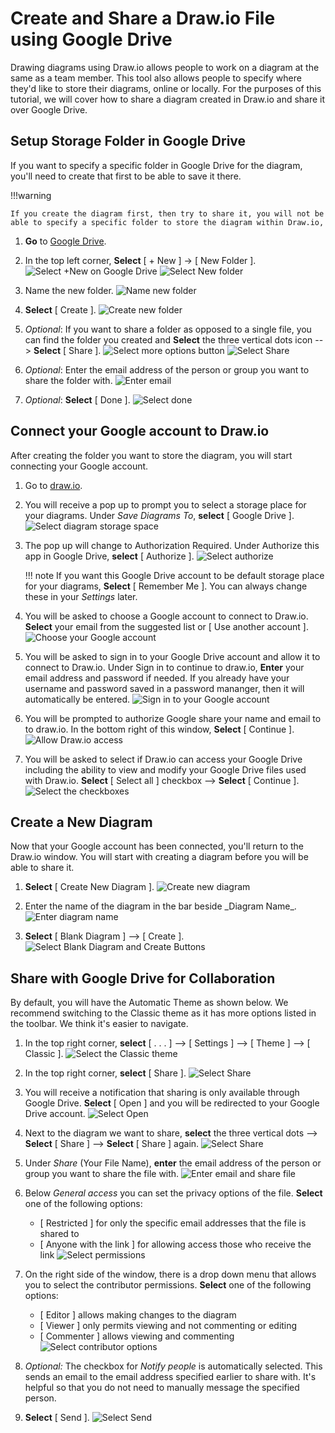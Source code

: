 # Create and Share a Draw.io File using Google Drive

Drawing diagrams using Draw.io allows people to work on a diagram at the same as a team member. This tool also allows people to specify where they'd like to store their diagrams, online or locally. For the purposes of this tutorial, we will cover how to share a diagram created in Draw.io and share it over Google Drive.

## Setup Storage Folder in Google Drive

If you want to specify a specific folder in Google Drive for the diagram, you'll need to create that first to be able to save it there.

!!!warning

    If you create the diagram first, then try to share it, you will not be able to specify a specific folder to store the diagram within Draw.io,

1. **Go** to [Google Drive](http://drive.google.com).

2. In the top left corner, **Select** [ + New ] -> [ New Folder ].
   ![Select +New on Google Drive](./assets/newFolderA.png "Select +New on Google Drive")
   ![Select New folder](./assets/newFolderB.png "Select New folder")

3. Name the new folder.
   ![Name new folder](./assets/nameNewFolder.png "Name new folder")

4. **Select** [ Create ].
   ![Create new folder](./assets/createFolder.png "Create new folder")

5. _Optional_: If you want to share a folder as opposed to a single file, you can find the folder you created and **Select** the three vertical dots icon --> **Select** [ Share ].
   ![Select more options button](./assets/shareFolderA.png "Select more options button")
   ![Select Share](./assets/shareFolderB.png "Select Share")

6. _Optional_: Enter the email address of the person or group you want to share the folder with.
   ![Enter email](./assets/shareFolderC.png "Enter email")

7. _Optional_: **Select** [ Done ].
   ![Select done](./assets/shareFolderD.png "Select done")

## Connect your Google account to Draw.io
After creating the folder you want to store the diagram, you will start connecting your Google account.

1. Go to [draw.io](https://app.diagrams.net/).

2.  You will receive a pop up to prompt you to select a storage place for your diagrams. Under _Save Diagrams To_, **select** [ Google Drive ].
    ![Select diagram storage space](./assets/selectStorage.png "Select diagram storage space")

3.  The pop up will change to Authorization Required. Under Authorize this app in Google Drive, **select** [ Authorize ].
    ![Select authorize](./assets/authorize.png "Select authorize")

    !!! note
        If you want this Google Drive account to be default storage place for your diagrams, **Select** [ Remember Me ]. You can always change these in your _Settings_ later.

4. You will be asked to choose a Google account to connect to Draw.io. **Select** your email from the suggested list or [ Use another account ].
   ![Choose your Google account](./assets/chooseAccount.png "Choose your Google account")

5. You will be asked to sign in to your Google Drive account and allow it to connect to Draw.io. Under Sign in to continue to draw.io, **Enter** your email address and password if needed. If you already have your username and password saved in a password mananger, then it will automatically be entered.
   ![Sign in to your Google account](./assets/signIn "Sign in to your Google account")

6. You will be prompted to authorize Google share your name and email to to draw.io. In the bottom right of this window, **Select** [ Continue ].
   ![Allow Draw.io access](./assets/allowAccessB.png "Allow Draw.io access")

7. You will be asked to select if Draw.io can access your Google Drive including the ability to view and modify your Google Drive files used with Draw.io. **Select** [ Select all ] checkbox --> **Select** [ Continue ].
   ![Select the checkboxes](./assets/selectCheckboxes.png "Select the checkboxes")

## Create a New Diagram

Now that your Google account has been connected, you'll return to the Draw.io window. You will start with creating a diagram before you will be able to share it.

1. **Select** [ Create New Diagram ].
   ![Create new diagram](./assets/newDiagram.png "Create new diagram")

2. Enter the name of the diagram in the bar beside \_Diagram Name\_.
   ![Enter diagram name](./assets/nameDiagram.png "Enter diagram name")

3. **Select** [ Blank Diagram ] --> [ Create ].
   ![Select Blank Diagram and Create Buttons](./assets/blankDiagram.png "Select Blank Diagram and Create Buttons")

## Share with Google Drive for Collaboration

By default, you will have the Automatic Theme as shown below. We recommend switching to the Classic theme as it has more options listed in the toolbar. We think it's easier to navigate.

1. In the top right corner, **select** [ . . . ] --> [ Settings ] --> [ Theme ] --> [ Classic ].
   ![Select the Classic theme](./assets/defaultView.png "Select the Classic theme")

2. In the top right corner, **select** [ Share ].
   ![Select Share](./assets/selectShare.png "Select Share")

3. You will receive a notification that sharing is only available through Google Drive. **Select** [ Open ] and you will be redirected to your Google Drive account.
   ![Select Open](./assets/shareViaGoogle.png "Select Open")

4. Next to the diagram we want to share, **select** the three vertical dots --> **Select** [ Share ] --> **Select** [ Share ] again.
   ![Select Share](./assets/shareOnDrive.png "Select Share")

5. Under _Share_ (Your File Name), **enter** the email address of the person or group you want to share the file with.
   ![Enter email and share file](./assets/shareFile.png "Enter email and share file")

6. Below _General access_ you can set the privacy options of the file. **Select** one of the following options:

    - [ Restricted ] for only the specific email addresses that the file is shared to
    - [ Anyone with the link ] for allowing access those who receive the link
      ![Select permissions](./assets/selectPermissions2.png "Select permissions")

7. On the right side of the window, there is a drop down menu that allows you to select the contributor permissions. **Select** one of the following options:

    - [ Editor ] allows making changes to the diagram
    - [ Viewer ] only permits viewing and not commenting or editing
    - [ Commenter ] allows viewing and commenting
      ![Select contributor options](./assets/selectEditor.png "Select contributor options")

8. _Optional:_ The checkbox for _Notify people_ is automatically selected. This sends an email to the email address specified earlier to share with. It's helpful so that you do not need to manually message the specified person.

9. **Select** [ Send ].
   ![Select Send](./assets/selectSend.png "Select Send")
